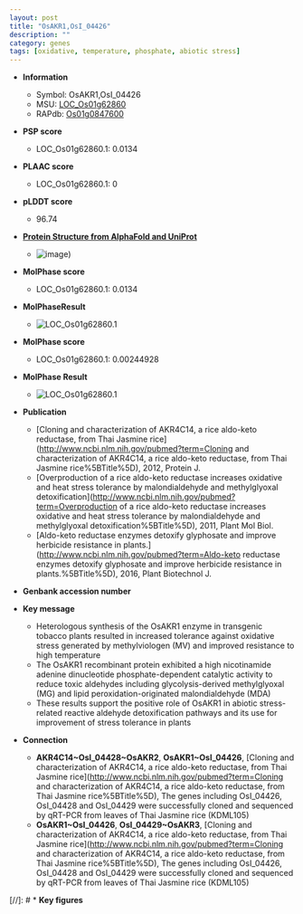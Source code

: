 ```yaml
---
layout: post
title: "OsAKR1,OsI_04426"
description: ""
category: genes
tags: [oxidative, temperature, phosphate, abiotic stress]
---
```


* **Information**  
    + Symbol: OsAKR1,OsI_04426  
    + MSU: [LOC_Os01g62860](http://rice.plantbiology.msu.edu/cgi-bin/ORF_infopage.cgi?orf=LOC_Os01g62860)  
    + RAPdb: [Os01g0847600](http://rapdb.dna.affrc.go.jp/viewer/gbrowse_details/irgsp1?name=Os01g0847600)  

* **PSP score**  
    + LOC_Os01g62860.1: 0.0134 

* **PLAAC score**  
    + LOC_Os01g62860.1: 0 

* **pLDDT score**
    + 96.74

* **[Protein Structure from AlphaFold and UniProt](https://www.uniprot.org/uniprotkb/Q941T8/entry#structure)**
    + ![image](https://ricepsp.github.io/images/Q9/AF-Q941T8-F1.png))

* **MolPhase score**
    + LOC_Os01g62860.1: 0.0134

* **MolPhaseResult**
    + ![LOC_Os01g62860.1](https://ricepsp.github.io/pictures/LOC_Os01g/LOC_Os01g62860.1.png)

* **MolPhase score**
    + LOC_Os01g62860.1: 0.00244928

* **MolPhase Result**
    + ![LOC_Os01g62860.1](https://304243504.github.io/Pictures/LOC_Os01g/LOC_Os01g62860.1.png)

* **Publication**  
    + [Cloning and characterization of AKR4C14, a rice aldo-keto reductase, from Thai Jasmine rice](http://www.ncbi.nlm.nih.gov/pubmed?term=Cloning and characterization of AKR4C14, a rice aldo-keto reductase, from Thai Jasmine rice%5BTitle%5D), 2012, Protein J.
    + [Overproduction of a rice aldo-keto reductase increases oxidative and heat stress tolerance by malondialdehyde and methylglyoxal detoxification](http://www.ncbi.nlm.nih.gov/pubmed?term=Overproduction of a rice aldo-keto reductase increases oxidative and heat stress tolerance by malondialdehyde and methylglyoxal detoxification%5BTitle%5D), 2011, Plant Mol Biol.
    + [Aldo-keto reductase enzymes detoxify glyphosate and improve herbicide resistance in plants.](http://www.ncbi.nlm.nih.gov/pubmed?term=Aldo-keto reductase enzymes detoxify glyphosate and improve herbicide resistance in plants.%5BTitle%5D), 2016, Plant Biotechnol J.

* **Genbank accession number**  

* **Key message**  
    + Heterologous synthesis of the OsAKR1 enzyme in transgenic tobacco plants resulted in increased tolerance against oxidative stress generated by methylviologen (MV) and improved resistance to high temperature
    + The OsAKR1 recombinant protein exhibited a high nicotinamide adenine dinucleotide phosphate-dependent catalytic activity to reduce toxic aldehydes including glycolysis-derived methylglyoxal (MG) and lipid peroxidation-originated malondialdehyde (MDA)
    + These results support the positive role of OsAKR1 in abiotic stress-related reactive aldehyde detoxification pathways and its use for improvement of stress tolerance in plants

* **Connection**  
    + __AKR4C14~OsI_04428~OsAKR2__, __OsAKR1~OsI_04426__, [Cloning and characterization of AKR4C14, a rice aldo-keto reductase, from Thai Jasmine rice](http://www.ncbi.nlm.nih.gov/pubmed?term=Cloning and characterization of AKR4C14, a rice aldo-keto reductase, from Thai Jasmine rice%5BTitle%5D), The genes including OsI_04426, OsI_04428 and OsI_04429 were successfully cloned and sequenced by qRT-PCR from leaves of Thai Jasmine rice (KDML105)
    + __OsAKR1~OsI_04426__, __OsI_04429~OsAKR3__, [Cloning and characterization of AKR4C14, a rice aldo-keto reductase, from Thai Jasmine rice](http://www.ncbi.nlm.nih.gov/pubmed?term=Cloning and characterization of AKR4C14, a rice aldo-keto reductase, from Thai Jasmine rice%5BTitle%5D), The genes including OsI_04426, OsI_04428 and OsI_04429 were successfully cloned and sequenced by qRT-PCR from leaves of Thai Jasmine rice (KDML105)

[//]: # * **Key figures**  


